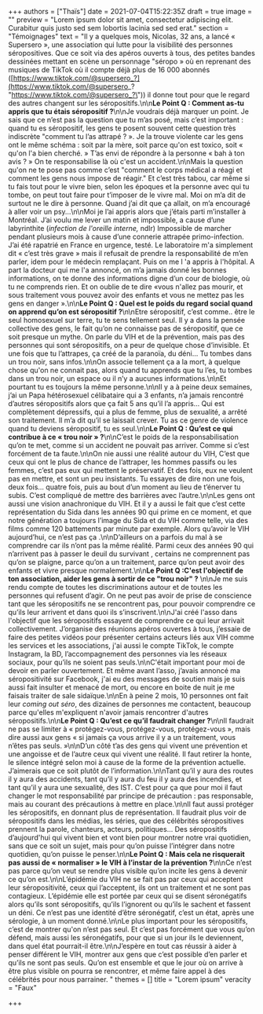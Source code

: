 +++
authors = ["Thaïs"]
date = 2021-07-04T15:22:35Z
draft = true
image = ""
preview = "Lorem ipsum dolor sit amet, consectetur adipiscing elit. Curabitur quis justo sed sem lobortis lacinia sed sed erat."
section = "Témoignages"
text = "Il y a quelques mois, Nicolas, 32 ans, a lancé « Supersero », une association qui lutte pour la visibilité des personnes séropositives. Que ce soit via des apéros ouverts à tous, des petites bandes dessinées mettant en scène un personnage \"séropo » où en reprenant des musiques de TikTok où il compte déjà plus de 16 000 abonnés ([https://www.tiktok.com/@supersero_?](https://www.tiktok.com/@supersero_? \"https://www.tiktok.com/@supersero_?\")) il donne tout pour que le regard des autres changent sur les séropositifs.\n\n**Le Point Q : Comment as-tu appris que tu étais séropositif ?**\n\nJe voudrais déjà marquer un point. Je sais que ce n’est pas la question que tu m’as posé, mais c’est important : quand tu es séropositif, les gens te posent souvent cette question très indiscrète \"comment tu l’as attrapé ? ». Je la trouve violente car les gens ont le même schéma : soit par la mère, soit parce qu'on est toxico, soit « qu'on l'a bien cherché. » T’as envi de répondre à la personne « bah à ton avis ? » On te responsabilise là où c'est un accident.\n\nMais la question qu'on ne te pose pas comme c’est \"comment le corps médical a réagi et comment les gens nous impose de réagir.\" Et c’est très tabou, car même si tu fais tout pour le vivre bien, selon les époques et la personne avec qui tu tombe, on peut tout faire pour t’imposer de le vivre mal. Moi on m’a dit de surtout ne le dire à personne. Quand j’ai dit que ça allait, on m’a encouragé à aller voir un psy…\n\nMoi je l’ai appris alors que j’étais parti m’installer à Montréal. J’ai voulu me lever un matin et impossible, a cause d’une labyrinthite (_infection de l'oreille interne,_ ndlr) Impossible de marcher pendant plusieurs mois à cause d’une connerie attrapée primo-infection. J’ai été rapatrié en France en urgence, testé. Le laboratoire m'a simplement dit « c’est très grave » mais il refusait de prendre la responsabilité de m’en parler, idem pour le médecin remplaçant. Puis on me l 'a appris à l'hôpital. A part la docteur qui me l'a annoncé, on m’a jamais donné les bonnes informations, on te donne des informations digne d’un cour de biologie, où tu ne comprends rien. Et on oublie de te dire «vous n'allez pas mourir, et sous traitement vous pouvez avoir des enfants et vous ne mettez pas les gens en danger ».\n\n**Le Point Q : Quel est le poids du regard social quand on apprend qu’on est séropositif ?**\n\nEtre séropositif, c’est comme.. être le seul homosexuel sur terre, tu te sens tellement seul. Il y a dans la pensée collective des gens, le fait qu’on ne connaisse pas de séropositif, que ce soit presque un mythe. On parle du VIH et de la prévention, mais pas des personnes qui sont séropositifs, on a peur de quelque chose d’invisible. Et une fois que tu l’attrapes, ça créé de la paranoïa, du déni… Tu tombes dans un trou noir, sans infos.\n\nOn associe tellement ça a la mort, à quelque chose qu'on ne connait pas, alors quand tu apprends que tu l’es, tu tombes dans un trou noir, un espace ou il n’y a aucunes informations.\n\nEt pourtant tu es toujours la même personne.\n\nIl y a à peine deux semaines, j’ai un Papa hétérosexuel célibataire qui a 3 enfants, n’a jamais rencontré d’autres séropositifs alors que ça fait 5 ans qu’il l’a appris… Qui est complètement dépressifs, qui a plus de femme, plus de sexualité, a arrêté son traitement. Il m’a dit qu’il se laissait crever. Tu as ce genre de violence quand tu deviens séropositif, tu es seul.\n\n**Le Point Q : Qu’est ce qui contribue à ce « trou noir » ?**\n\nC’est le poids de la responsabilisation qu’on te met, comme si un accident ne pouvait pas arriver. Comme si c’est forcément de ta faute.\n\nOn nie aussi une réalité autour du VIH, C’est que ceux qui ont le plus de chance de l’attraper, les hommes passifs ou les femmes, c’est pas eux qui mettent le préservatif. Et des fois, eux ne veulent pas en mettre, et sont un peu insistants. Tu essayes de dire non une fois, deux fois… quatre fois, puis au bout d’un moment au lieu de t’énerver tu subis. C’est compliqué de mettre des barrières avec l’autre.\n\nLes gens ont aussi une vision anachronique du VIH. Et il y a aussi le fait que c’est cette représentation du Sida dans les années 90 qui prime en ce moment, et que notre génération a toujours l’image du Sida et du VIH comme telle, via des films comme 120 battements par minute par exemple. Alors qu’avoir le VIH aujourd’hui, ce n’est pas ça .\n\nD’ailleurs on a parfois du mal à se comprendre car ils n’ont pas la même réalité. Parmi ceux des années 90 qui n’arrivent pas à passer le deuil du survivant , certains ne comprennent pas qu’on se plaigne, parce qu’on a un traitement, parce qu’on peut avoir des enfants et vivre presque normalement.\n\n**Le Point Q :C'est l'objectif de ton association, aider les gens à sortir de ce \"trou noir\" ?** \n\nJe me suis rendu compte de toutes les discriminations autour et de toutes les personnes qui refusent d’agir. On ne peut pas avoir de prise de conscience tant que les séropositifs ne se rencontrent pas, pour pouvoir comprendre ce qu’ils leur arrivent et dans quoi ils s’inscrivent.\n\nJ'ai créé l'asso dans l'objectif que les séropositifs essayent de comprendre ce qui leur arrivait collectivement. J’organise des réunions apéros ouvertes à tous, j’essaie de faire des petites vidéos pour présenter certains acteurs liés aux VIH comme les services et les associations, j'ai aussi le compte TikTok, le compte Instagram, la BD, l’accompagnement des personnes via les réseaux sociaux, pour qu’ils ne soient pas seuls.\n\nC'était important pour moi de devoir en parler ouvertement. Et même avant l’asso, j’avais annoncé ma séropositivité sur Facebook, j'ai eu des messages de soutien mais je suis aussi fait insulter et menacé de mort, ou encore en boite de nuit je me faisais traiter de sale sidaïque.\n\nEn à peine 2 mois, 10 personnes ont fait leur _coming out séro_, des dizaines de personnes me contactent, beaucoup parce qu'elles m'expliquent n'avoir jamais rencontrer d'autres séropositifs.\n\n**Le Point Q : Qu’est ce qu’il faudrait changer ?**\n\nIl faudrait ne pas se limiter à « protégez-vous, protégez-vous, protégez-vous », mais dire aussi aux gens « si jamais ça vous arrive il y a un traitement, vous n’êtes pas seuls. »\n\nD’un côté t’as des gens qui vivent une prévention et une angoisse et de l’autre ceux qui vivent une réalité. Il faut retirer la honte, le silence intégré selon moi à cause de la forme de la prévention actuelle. J’aimerais que ce soit plutôt de l’information.\n\nTant qu’il y aura des routes il y aura des accidents, tant qu’il y aura du feu il y aura des incendies, et tant qu’il y aura une sexualité, des IST. C’est pour ça que pour moi il faut changer le mot responsabilité par principe de précaution : pas responsable, mais au courant des précautions à mettre en place.\n\nIl faut aussi protéger les séropositifs, en donnant plus de représentation. Il faudrait plus voir de séropositifs dans les médias, les séries, que des célébrités séropositives prennent la parole, chanteurs, acteurs, politiques… Des séropositifs d’aujourd'hui qui vivent bien et vont bien pour montrer notre vrai quotidien, sans que ce soit un sujet, mais pour qu’on puisse l’intégrer dans notre quotidien, qu’on puisse le penser.\n\n**Le Point Q : Mais cela ne risquerait pas aussi de « normaliser » le VIH à l’instar de la prévention ?**\n\nCe n’est pas parce qu’on veut se rendre plus visible qu’on incite les gens à devenir ce qu’on est.\n\nL’épidémie du VIH ne se fait pas par ceux qui acceptent leur séropositivité, ceux qui l’acceptent, ils ont un traitement et ne sont pas contagieux. L’épidémie elle est portée par ceux qui se disent séronégatifs alors qu’ils sont séropositifs, qu’ils l’ignorent ou qu’ils le sachent et fassent un déni. Ce n’est pas une identité d’être séronégatif, c’est un état, après une sérologie, à un moment donné.\n\nLe plus important pour les séropositifs, c’est de montrer qu'on n’est pas seul. Et c’est pas forcément que vous qu’on défend, mais aussi les séronégatifs, pour que si un jour ils le deviennent, dans quel état pourrait-il être.\n\nJ’espère en tout cas réussir à aider à penser différent le VIH, montrer aux gens que c’est possible d’en parler et qu’ils ne sont pas seuls. Qu’on est ensemble et que le jour où on arrive à être plus visible on pourra se rencontrer, et même  faire appel à des célébrités pour nous parrainer. "
themes = []
title = "Lorem ipsum"
veracity = "Faux"

+++
